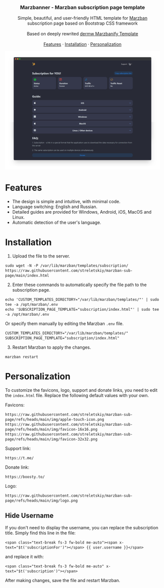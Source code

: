 <h3 align="center">Marzbanner - Marzban subscription page template</h3>

<p align="center">
  Simple, beautiful, and user-friendly HTML template for <a href="https://github.com/Gozargah/Marzban">Marzban</a> subscription page based on Bootstrap CSS framework
  <br>
  <br>
  Based on deeply rewrited <a href="https://github.com/dermv/marzbanify-template">dermw Marzbanify Template</a>
  <br>
  <br>
  <a href="https://github.com/streletskiy/marzban-sub-page/tree/main#features">Features</a>
  ·
  <a href="https://github.com/streletskiy/marzban-sub-page/tree/main#installation">Installation</a>
  ·
  <a href="https://github.com/streletskiy/marzban-sub-page/tree/main#personalization">Personalization</a>
</p>

<p>
  <picture>
    <img alt="Marzban Subscription page template" src="./.github/assets/screen.png">
  </picture>
</p>

# Features

- The design is simple and intuitive, with minimal code.
- Language switching: English and Russian.
- Detailed guides are provided for Windows, Android, iOS, MacOS and Linux.
- Automatic detection of the user's language.

# Installation

1. Upload the file to the server.
```
sudo wget -N -P /var/lib/marzban/templates/subscription/ https://raw.githubusercontent.com/streletskiy/marzban-sub-page/main/index.html
```
2. Enter these commands to automatically specify the file path to the subscription page.
```
echo 'CUSTOM_TEMPLATES_DIRECTORY="/var/lib/marzban/templates/"' | sudo tee -a /opt/marzban/.env
echo 'SUBSCRIPTION_PAGE_TEMPLATE="subscription/index.html"' | sudo tee -a /opt/marzban/.env
```
Or specify them manually by editing the Marzban `.env` file.
```
CUSTOM_TEMPLATES_DIRECTORY="/var/lib/marzban/templates/"
SUBSCRIPTION_PAGE_TEMPLATE="subscription/index.html"
```
3. Restart Marzban to apply the changes.
```
marzban restart
```

# Personalization

To customize the favicons, logo, support and donate links, you need to edit the `index.html` file. Replace the following default values with your own.

Favicons:
```
https://raw.githubusercontent.com/streletskiy/marzban-sub-page/refs/heads/main/img/apple-touch-icon.png
https://raw.githubusercontent.com/streletskiy/marzban-sub-page/refs/heads/main/img/favicon-16x16.png
https://raw.githubusercontent.com/streletskiy/marzban-sub-page/refs/heads/main/img/favicon-32x32.png
```
Support link:
```
https://t.me/
```
Donate link:
```
https://boosty.to/
```
Logo:
```
https://raw.githubusercontent.com/streletskiy/marzban-sub-page/refs/heads/main/img/logo.png
```

## Hide Username
If you don't need to display the username, you can replace the subscription title.
Simply find this line in the file:
```
<span class="text-break fs-3 fw-bold me-auto"><span x-text="$t('subscriptionFor')"></span> {{ user.username }}</span>
```
and replace it with:
```
<span class="text-break fs-3 fw-bold me-auto" x-text="$t('subscription')"></span>
```

After making changes, save the file and restart Marzban.
